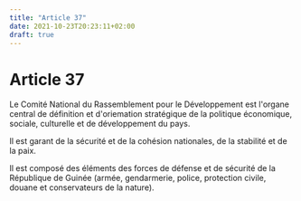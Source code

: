 ```yaml
---
title: "Article 37"
date: 2021-10-23T20:23:11+02:00
draft: true
---
```


# Article 37

Le Comité National du Rassemblement pour le Développement est l'organe central de définition et d'oriemation stratégique de la politique économique, sociale, culturelle et de développement du pays.

Il est garant de la sécurité et de la cohésion nationales, de la stabilité et de la paix.

Il est composé des éléments des forces de défense et de sécurité de la République de Guinée (armée, gendarmerie, police, protection civile, douane et conservateurs de la nature).
